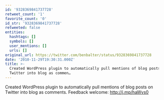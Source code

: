 ```yaml
---
id: '9328369841737728'
retweet_count: '1'
favorite_count: '0'
id_str: '9328369841737728'
retweeted: false
entities:
  hashtags: []
  symbols: []
  user_mentions: []
  urls: []
original_url: https://twitter.com/benbalter/status/9328369841737728
date: '2010-11-29T19:30:31.000Z'
title: >-
  Created WordPress plugin to automatically pull mentions of blog posts on
  Twitter into blog as commen…
---
```


Created WordPress plugin to automatically pull mentions of blog posts on Twitter into blog as comments. Feedback welcome: http://j.mp/haWvs0